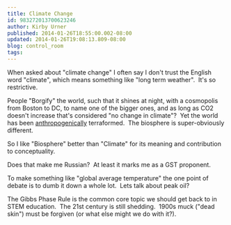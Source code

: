 ```yaml
---
title: Climate Change
id: 983272013700623246
author: Kirby Urner
published: 2014-01-26T18:55:00.002-08:00
updated: 2014-01-26T19:08:13.809-08:00
blog: control_room
tags: 
---
```


When asked about "climate change" I often say I don't trust the English word "climate", which means something like "long term weather".  It's so restrictive.

People "Borgify" the world, such that it shines at night, with a cosmopolis from Boston to DC, to name one of the bigger ones, and as long as CO2 doesn't increase that's considered "no change in climate"?  Yet the world has been [anthropogenically](http://www.thefreedictionary.com/anthropogenically) terraformed.  The biosphere is super-obviously different.

So I like "Biosphere" better than "Climate" for its meaning and contribution to conceptuality.

Does that make me Russian?  At least it marks me as a GST proponent.

To make something like "global average temperature" the one point of debate is to dumb it down a whole lot.  Lets talk about peak oil?

The Gibbs Phase Rule is the common core topic we should get back to in STEM education.  The 21st century is still shedding.  1900s muck ("dead skin") must be forgiven (or what else might we do with it?).